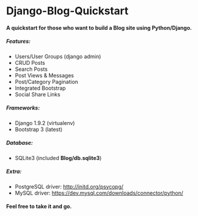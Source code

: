 # Django-Blog-Quickstart
#### A quickstart for those who want to build a Blog site using Python/Django.

##### Features:
- Users/User Groups (django admin)
- CRUD Posts
- Search Posts
- Post Views & Messages
- Post/Category Pagination
- Integrated Bootstrap
- Social Share Links

##### Frameworks: 
- Django 1.9.2 (virtualenv)
- Bootstrap 3 (latest)

##### Database: 
- SQLite3 (included <b>Blog/db.sqlite3</b>)

##### Extra:
- PostgreSQL driver: http://initd.org/psycopg/
- MySQL driver: https://dev.mysql.com/downloads/connector/python/

#### Feel free to take it and go.
